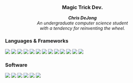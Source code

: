 
<h3 align="center">Magic Trick Dev.</h3>
<p align="center"><i><strong>Chris DeJong</strong><br/>
An undergraduate computer science student<br/>
with a tendency for reinventing the wheel.
</i></p>

### Languages & Frameworks
![](https://img.shields.io/badge/c-black?style=for-the-badge&logo=c) 
![](https://img.shields.io/badge/CPP-black?style=for-the-badge&logo=cplusplus)
![](https://img.shields.io/badge/OpenGL-black?style=for-the-badge&logo=opengl)
![](https://img.shields.io/badge/Win32-black?style=for-the-badge&logo=windows)
![](https://img.shields.io/badge/JavaScript-black?style=for-the-badge&logo=javascript)
![](https://img.shields.io/badge/TypeScript-black?style=for-the-badge&logo=typescript)
![](https://img.shields.io/badge/WebAssembly-black?style=for-the-badge&logo=webassembly)
![](https://img.shields.io/badge/React-black?style=for-the-badge&logo=react)
![](https://img.shields.io/badge/NextJS-black?style=for-the-badge&logo=nextdotjs)
![](https://img.shields.io/badge/Material_UI-black?style=for-the-badge&logo=mui)
![](https://img.shields.io/badge/HTML5-black?style=for-the-badge&logo=html5)
![](https://img.shields.io/badge/CSS3-black?style=for-the-badge&logo=css3)
![](https://img.shields.io/badge/CSharp-black?style=for-the-badge&logo=csharp)

### Software
![](https://img.shields.io/badge/Neovim-black?style=for-the-badge&logo=neovim)
![](https://img.shields.io/badge/Visual_Studio-black?style=for-the-badge&logo=visualstudio)
![](https://img.shields.io/badge/Visual_Studio_Code-black?style=for-the-badge&logo=visualstudiocode)
![](https://img.shields.io/badge/Photoshop-black?style=for-the-badge&logo=adobephotoshop)
![](https://img.shields.io/badge/Illustrator-black?style=for-the-badge&logo=adobeillustrator)
![](https://img.shields.io/badge/Unity3D-black?style=for-the-badge&logo=unity)



